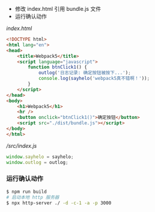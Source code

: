 + 修改 index.html 引用 bundle.js 文件
+ 运行确认动作

*index.html*

```html
<!DOCTYPE html>
<html lang="en">
<head>
    <title>Webpack5</title>
    <script language="javascript">
        function btnClick1() {
            outlog('日志记录: 确定按钮被按下...');
            console.log(sayhelo('webpack5真不错啊！'));
        }
    </script>
</head>
<body>
    <h1>Webpack5</h1>
    <hr />
    <button onclick="btnClick1()">确定按钮</button>
    <script src="./dist/bundle.js"></script>
</body>
</html>
```

*/src/index.js*

```js
window.sayhelo = sayhelo;
window.outlog = outlog;
```

### 运行确认动作

```bash
$ npm run build
# 启动本地 http 服务器
$ npx http-server ./ -d -c-1 -a -p 3000
```
